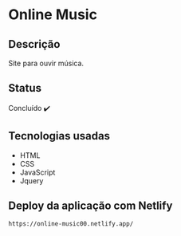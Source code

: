 # Online Music
## Descrição
Site para ouvir música.

## Status
Concluído :heavy_check_mark:

## Tecnologias usadas
- HTML
- CSS
- JavaScript
- Jquery

## Deploy da aplicação com Netlify
```
https://online-music00.netlify.app/
```
